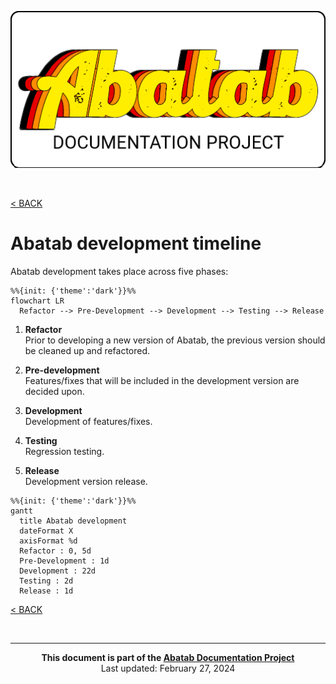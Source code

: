 <!-- u240227 -->

<div align="center">

![](.github/resources/images/logos/abatab-documentation-project-logo.png)

</div>

<br>

[< BACK](/README.md)

# Abatab development timeline

Abatab development takes place across five phases:

```mermaid
%%{init: {'theme':'dark'}}%%
flowchart LR
  Refactor --> Pre-Development --> Development --> Testing --> Release
```

1. **Refactor**  
Prior to developing a new version of Abatab, the previous version should be cleaned up and refactored.

2. **Pre-development**  
Features/fixes that will be included in the development version are decided upon.

3. **Development**  
Development of features/fixes.

4. **Testing**  
Regression testing.

5. **Release**  
Development version release.

```mermaid
%%{init: {'theme':'dark'}}%%
gantt
  title Abatab development
  dateFormat X
  axisFormat %d
  Refactor : 0, 5d
  Pre-Development : 1d
  Development : 22d
  Testing : 2d
  Release : 1d
```

[< BACK](.README.md)

<!-- This footer should be at the bottom of Abatab Documentation Project pages. -->

<br>

***

<div align="center">

<b>This document is part of the
[Abatab Documentation Project](https://github.com/spectrum-health-systems/Abatab-Documentation-Project)</b><br>
Last updated: February 27, 2024<br>

</div>
